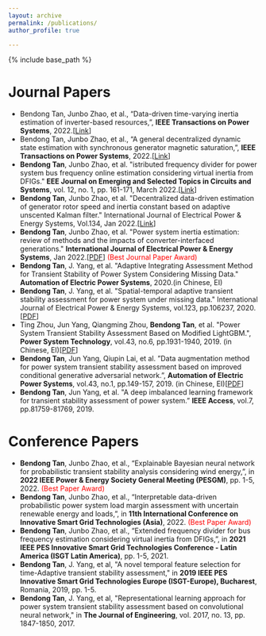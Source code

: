 ```yaml
---
layout: archive
permalink: /publications/
author_profile: true

---
```

{% include base_path %}
# Journal Papers
* Bendong Tan, Junbo Zhao, et al., “Data-driven time-varying inertia estimation of inverter-based resources,”, **IEEE Transactions on Power Systems**, 2022.[[Link](https://ieeexplore.ieee.org/document/9990924)]
* Bendong Tan, Junbo Zhao, et al., “A general decentralized dynamic state estimation with synchronous generator magnetic saturation,”, **IEEE Transactions on Power Systems**, 2022.[[Link](https://ieeexplore.ieee.org/document/9676646)]
* **Bendong Tan**, Junbo Zhao, et al. "istributed frequency divider for power system bus frequency online
estimation considering virtual inertia from DFIGs." **EEE Journal on Emerging and Selected Topics in Circuits and Systems**, vol. 12, no. 1, pp. 161-171, March 2022.[[Link](https://ieeexplore.ieee.org/document/9926125)]
* **Bendong Tan**, Junbo Zhao, et al. "Decentralized data-driven estimation of generator rotor speed and inertia
constant based on adaptive unscented Kalman filter." International Journal of Electrical Power & Energy Systems, Vol.134, Jan 2022.[[Link](https://www.sciencedirect.com/science/article/pii/S0142061521006013)]
* **Bendong Tan**, Junbo Zhao, et al. "Power system inertia estimation: review of methods and the impacts of
converter-interfaced generations." **International Journal of Electrical Power & Energy Systems**, Jan 2022.[[PDF](https://www.sciencedirect.com/science/article/pii/S0142061521006013)] <font color=red>(Best Journal Paper Award)</font>
* **Bendong Tan**, J. Yang, et al. "Adaptive Integrating Assessment Method for Transient Stability of Power System Considering Missing Data." **Automation of Electric Power Systems**, 2020.(in Chinese, EI)
* **Bendong Tan**, J. Yang, et al. "Spatial-temporal adaptive transient stability assessment for power system under missing data." International Journal of Electrical Power & Energy Systems, vol.123, pp.106237, 2020.[[PDF](http://TBendong.github.io/files/paper5.pdf)]
* Ting Zhou, Jun Yang, Qiangming Zhou, **Bendong Tan**, et al. "Power System Transient Stability Assessment Based on Modified LightGBM.", **Power System Technology**, vol.43, no.6, pp.1931-1940, 2019. (in Chinese, EI)[[PDF](http://TBendong.github.io/files/paper1.pdf)]
* **Bendong Tan**, Jun Yang, Qiupin Lai, et al. ”Data augmentation method for power system transient stability assessment based on improved conditional generative adversarial network.”, **Automation of Electric Power Systems**, vol.43, no.1, pp.149-157, 2019. (in Chinese, EI)[[PDF](http://TBendong.github.io/files/paper2.pdf)]
* **Bendong Tan**, Jun Yang, et al. "A deep imbalanced learning framework for transient stability assessment of power system.” **IEEE Access**, vol.7, pp.81759-81769, 2019.    
  
# Conference Papers
* **Bendong Tan**, Junbo Zhao, et al., “Explainable Bayesian neural network for probabilistic transient stability analysis considering wind energy,”, in **2022 IEEE Power & Energy Society General Meeting (PESGM)**, pp. 1-5, 2022. <font color=red>(Best Paper Award)</font>
* **Bendong Tan**, Junbo Zhao, et al., “Interpretable data-driven probabilistic power system load margin assessment with uncertain renewable energy and loads,”, in **11th International Conference on Innovative Smart Grid Technologies (Asia)**, 2022. <font color=red>(Best Paper Award)</font>
* **Bendong Tan**, Junbo Zhao, et al., “Extended frequency divider for bus frequency estimation considering virtual inertia from DFIGs,”, in **2021 IEEE PES Innovative Smart Grid Technologies Conference - Latin America (ISGT Latin America)**, pp. 1-5, 2021.
* **Bendong Tan**, J. Yang, et al, "A novel temporal feature selection for time-Adaptive transient stability assessment," in **2019 IEEE PES Innovative Smart Grid Technologies Europe (ISGT-Europe), Bucharest**, Romania, 2019, pp. 1-5.  
* **Bendong Tan**, J. Yang, et al, "Representational learning approach for power system transient stability assessment based on convolutional neural network," in **The Journal of Engineering**, vol. 2017, no. 13, pp. 1847-1850, 2017.



